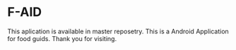 # F-AID

This aplication is available in master reposetry.
This is a Android Application for food guids.
Thank you for visiting. 
